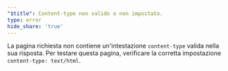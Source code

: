 ```yaml
---
"$title": Content-type non valido o non impostato.
type: error
hide_share: 'true'
---
```


La pagina richiesta non contiene un'intestazione `content-type` valida nella sua risposta. Per testare questa pagina, verificare la corretta impostazione `content-type: text/html`.
